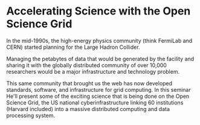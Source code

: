 # Accelerating Science with the Open Science Grid
In the mid-1990s, the high-energy physics community (think FermiLab and CERN) started planning for the Large Hadron Collider. 

Managing the petabytes of data that would be generated by the facility and sharing it with the globally distributed community of over 10,000 researchers would be a major infrastructure and technology problem. 

This same community that brought us the web has now developed standards, software, and infrastructure for grid computing. In this seminar He'll present some of the exciting science that is being done on the Open Science Grid, the US national cyberinfrastructure linking 60 institutions (Harvard included) into a massive distributed computing and data processing system.